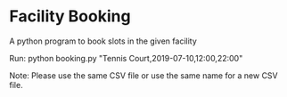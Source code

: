 # Facility Booking
A python program to book slots in the given facility

Run:
python booking.py "Tennis Court,2019-07-10,12:00,22:00"

Note: Please use the same CSV file or use the same name for a new CSV file.
